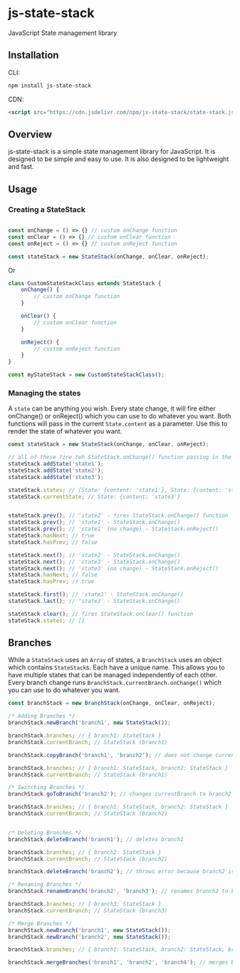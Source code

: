 # js-state-stack
JavaScript State management library

## Installation
CLI:
```bash
npm install js-state-stack
```
CDN:
```html
<script src="https://cdn.jsdelivr.com/npm/js-state-stack/state-stack.js"></script>
```
## Overview
js-state-stack is a simple state management library for JavaScript. It is designed to be simple and easy to use. It is also designed to be lightweight and fast.

## Usage
### Creating a StateStack
```javascript

const onChange = () => {} // custom onChange function
const onClear = () => {} // custom onClear function
const onReject = () => {} // custom onReject function

const stateStack = new StateStack(onChange, onClear, onReject);
```
Or
```javascript
class CustomStateStackClass extends StateStack {
    onChange() {
        // custom onChange function
    }

    onClear() {
        // custom onClear function
    }

    onReject() {
        // custom onReject function
    }
}

const myStateStack = new CustomStateStackClass();
```

### Managing the states
A `state` can be anything you wish. Every state change, it will fire either onChange() or onReject() which you can use to do whatever you want. Both functions will pass in the current `State.content` as a parameter. Use this to render the state of whatever you want.

```javascript
const stateStack = new StateStack(onChange, onClear, onReject);

// all of these fire teh StateStack.onChange() function passing in the current state
stateStack.addState('state1');
stateStack.addState('state2');
stateStack.addState('state3');

stateStack.states; // [State: {content: 'state1'}, State: {content: 'state2'}, State: {content: 'state3'}]
stateStack.currentState; // State: {content: 'state3'}


stateStack.prev(); // 'state2' - fires StateStack.onChange() function
stateStack.prev(); // 'state1' - StateStack.onChange()
stateStack.prev(); // 'state1' (no change) - StateStack.onReject()
stateStack.hasNext; // true
stateStack.hasPrev; // false

stateStack.next(); // 'state2' - StateStack.onChange()
stateStack.next(); // 'state3' - StateStack.onChange()
stateStack.next(); // 'state3' (no change) - StateStack.onReject()
stateStack.hasNext; // false
stateStack.hasPrev; // true

stateStack.first(); // 'state1' - StateStack.onChange()
stateStack.last(); // 'state3' - StateStack.onChange()

stateStack.clear(); // fires StateStack.onClear() function
stateStack.states; // []
```

## Branches
While a `StateStack` uses an `Array` of states, a `BranchStack` uses an object which contains `StateStack`s. Each have a unique name. This allows you to have multiple states that can be managed independently of each other. Every branch change runs `BranchStack.currentBranch.onChange()` which you can use to do whatever you want.

```javascript
const branchStack = new BranchStack(onChange, onClear, onReject);

/* Adding Branches */
branchStack.newBranch('branch1', new StateStack());

branchStack.branches; // { branch1: StateStack }
branchStack.currentBranch; // StateStack (branch1)

branchStack.copyBranch('branch1', 'branch2'); // does not change currentBranch

branchStack.branches; // { branch1: StateStack, branch2: StateStack }
branchStack.currentBranch; // StateStack (branch1)

/* Switching Branches */
branchStack.goToBranch('branch2'); // changes currentBranch to branch2

branchStack.branches; // { branch1: StateStack, branch2: StateStack }
branchStack.currentBranch; // StateStack (branch2)


/* Deleting Branches */
branchStack.deleteBranch('branch1'); // deletes branch1

branchStack.branches; // { branch2: StateStack }
branchStack.currentBranch; // StateStack (branch2)

branchStack.deleteBranch('branch2'); // throws error because branch2 is the currentBranch

/* Renaming Branches */
branchStack.renameBranch('branch2', 'branch3'); // renames branch2 to branch3

branchStack.branches; // { branch3: StateStack }
branchStack.currentBranch; // StateStack (branch3)

/* Merge Branches */
branchStack.newBranch('branch1', new StateStack());
branchStack.newBranch('branch2', new StateStack());

branchStack.branches; // { branch1: StateStack, branch2: StateStack, branch3: StateStack }

branchStack.mergeBranches('branch1', 'branch2', 'branch4'); // merges branch1 and branch2 into branch4
```